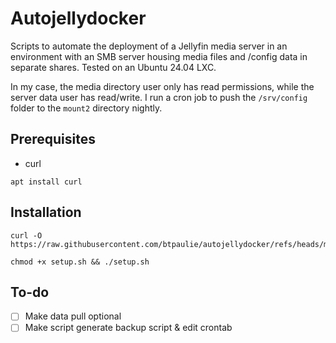 # Autojellydocker

Scripts to automate the deployment of a Jellyfin media server in an environment with an SMB server housing media files and /config data in separate shares. Tested on an Ubuntu 24.04 LXC. 

In my case, the media directory user only has read permissions, while the server data user has read/write. I run a cron job to push the `/srv/config` folder to the `mount2` directory nightly.  

## Prerequisites

- curl
```
apt install curl
```

## Installation

```
curl -O https://raw.githubusercontent.com/btpaulie/autojellydocker/refs/heads/main/setup.sh
```

```
chmod +x setup.sh && ./setup.sh
```

## To-do

- [ ] Make data pull optional
- [ ] Make script generate backup script & edit crontab
